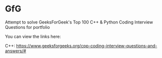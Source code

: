 # GfG
Attempt to solve GeeksForGeek's Top 100 C++ & Python Coding Interview Questions for portfolio

You can view the links here:

C++: https://www.geeksforgeeks.org/cpp-coding-interview-questions-and-answers/#

